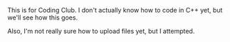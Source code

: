 This is for Coding Club. I don't actually know how to code in C++ yet, but we'll see how this goes.

Also, I'm not really sure how to upload files yet, but I attempted. 
